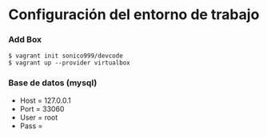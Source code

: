 # Configuración del entorno de trabajo

### Add Box
```
$ vagrant init sonico999/devcode
$ vagrant up --provider virtualbox
```

### Base de datos (mysql)
* Host = 127.0.0.1
* Port = 33060
* User = root
* Pass =


